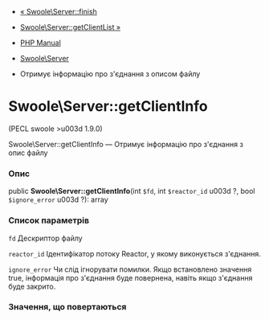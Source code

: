 - [« Swoole\Server::finish](swoole-server.finish.md)
- [Swoole\Server::getClientList »](swoole-server.getclientlist.md)

- [PHP Manual](index.md)
- [Swoole\Server](class.swoole-server.md)
- Отримує інформацію про з'єднання з описом файлу

# Swoole\Server::getClientInfo

(PECL swoole \>u003d 1.9.0)

Swoole\Server::getClientInfo — Отримує інформацію про з'єднання з
опис файлу

### Опис

public **Swoole\Server::getClientInfo**(int `$fd`, int `$reactor_id` u003d
?, bool `$ignore_error` u003d ?): array

### Список параметрів

`fd`
Дескриптор файлу

`reactor_id`
Ідентифікатор потоку Reactor, у якому виконується з'єднання.

`ignore_error`
Чи слід ігнорувати помилки. Якщо встановлено значення true,
інформація про з'єднання буде повернена, навіть якщо з'єднання буде
закрито.

### Значення, що повертаються
